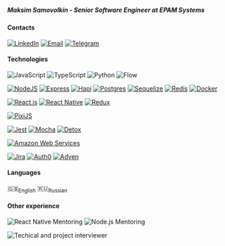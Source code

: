 ##### Maksim Samovolkin - Senior Software Engineer at EPAM Systems

#### Contacts
[![LinkedIn](https://img.shields.io/badge/-LinkedIn-0A66C2?logo=LinkedIn)](https://linkedin.com/in/samovolkin)
[![Email](https://img.shields.io/badge/Email-samovolkinmaxim%40gmail.com-blue)](mailto:samovolkinmaxim@gmail.com)
[![Telegram](https://img.shields.io/badge/-Telegram-blue?logo=Telegram)](https://t.me/samovolkin)

#### Technologies
![JavaScript](https://img.shields.io/badge/-JavaScript-14161A?logo=JavaScript)
![TypeScript](https://img.shields.io/badge/-TypeScript-14161A?logo=TypeScript)
![Python](https://img.shields.io/badge/-Python-3776AB?logo=Python&logoColor=white)
![Flow](https://img.shields.io/badge/-Flow.js-edc824)

[![NodeJS](https://img.shields.io/badge/-Node.js-14161A?logo=Node.js)](https://nodejs.org/en/)
[![Express](https://img.shields.io/badge/-Express-000000?logo=Express)](https://expressjs.com)
[![Hapi](https://img.shields.io/badge/-Hapi-df853c)](https://hapi.dev/)
[![Postgres](https://img.shields.io/badge/-PostgreSQL-336791?logo=PostgreSQL&logoColor=ffffff)](https://www.postgresql.org/)
[![Sequelize](https://img.shields.io/badge/-Sequelize-52B0E7?logo=Sequelize&logoColor=ffffff)](https://sequelize.org/master/)
[![Redis](https://img.shields.io/badge/-Redis-DC382D?logo=Redis&logoColor=ffffff)](https://redis.io/)
[![Docker](https://img.shields.io/badge/-Docker-2496ED?logo=Docker&logoColor=ffffff)](https://www.docker.com/)

[![React.js](https://img.shields.io/badge/-React-292c34?logo=React&logoColor=61DAFB)](https://reactjs.org/)
[![React Native](https://img.shields.io/badge/-React_Native-292c34?logo=React&logoColor=61DAFB)](https://reactnative.dev/)
[![Redux](https://img.shields.io/badge/-Redux-764ABC?logo=Redux)](https://redux.js.org/)

[![PixiJS](https://img.shields.io/badge/-PixiJS-d93d64)](https://pixijs.com/)

[![Jest](https://img.shields.io/badge/-Jest-C21325?logo=Jest)](https://jestjs.io/)
[![Mocha](https://img.shields.io/badge/-Mocha-white?logo=Mocha)](https://mochajs.org/)
[![Detox](https://img.shields.io/badge/-Detox-212122)](https://github.com/wix/Detox)


[![Amazon Web Services](https://img.shields.io/badge/-Amazon_Web_Services-FF9900?logo=AmazonAWS)](https://aws.amazon.com)


[![Jira](https://img.shields.io/badge/-Jira-0052CC?logo=Jira)](https://www.atlassian.com/software/jira)
[![Auth0](https://img.shields.io/badge/-Auth0-EB5424?logo=Auth0&logoColor=white)](https://auth0.com/)
[![Adyen](https://img.shields.io/badge/-Adyen-ffffff?logo=Adyen)](https://adyen.com)

#### Languages
🇬🇧<sub>English</sub> 🇷🇺<sub>Russian</sub>

#### Other experience
![React Native Mentoring](https://img.shields.io/badge/-React_Native_Mentoring-ffffff?logo=React&logoColor=61DAFB)
![Node.js Mentoring](https://img.shields.io/badge/-Node.js_Mentoring-ffffff?logo=Node.js)

![Techical and project interviewer](https://img.shields.io/badge/-Technical_&_Project_Interviewer-14161A?logo=JavaScript)

